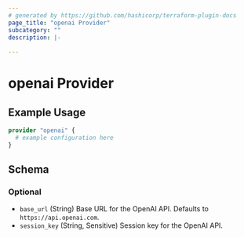 ```yaml
---
# generated by https://github.com/hashicorp/terraform-plugin-docs
page_title: "openai Provider"
subcategory: ""
description: |-
  
---
```


# openai Provider



## Example Usage

```terraform
provider "openai" {
  # example configuration here
}
```

<!-- schema generated by tfplugindocs -->
## Schema

### Optional

- `base_url` (String) Base URL for the OpenAI API. Defaults to `https://api.openai.com`.
- `session_key` (String, Sensitive) Session key for the OpenAI API.
